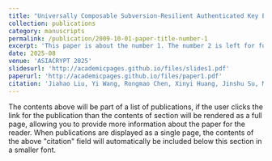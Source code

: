 ```yaml
---
title: "Universally Composable Subversion-Resilient Authenticated Key Exchange"
collection: publications
category: manuscripts
permalink: /publication/2009-10-01-paper-title-number-1
excerpt: 'This paper is about the number 1. The number 2 is left for future work.'
date: 2025-08
venue: 'ASIACRYPT 2025'
slidesurl: 'http://academicpages.github.io/files/slides1.pdf'
paperurl: 'http://academicpages.github.io/files/paper1.pdf'
citation: 'Jiahao Liu, Yi Wang, Rongmao Chen, Xinyi Huang, Jinshu Su, Moti Yung. (2025). &quot;Universally Composable Subversion-Resilient Authenticated Key Exchange.&quot; <i>ASIACRYPT 2025</i>.'
---
```


The contents above will be part of a list of publications, if the user clicks the link for the publication than the contents of section will be rendered as a full page, allowing you to provide more information about the paper for the reader. When publications are displayed as a single page, the contents of the above "citation" field will automatically be included below this section in a smaller font.
